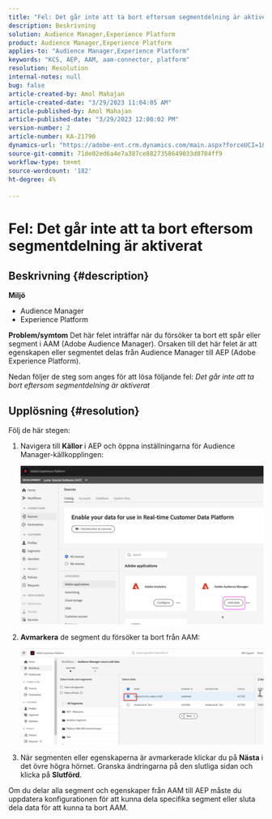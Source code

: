```yaml
---
title: "Fel: Det går inte att ta bort eftersom segmentdelning är aktiverat"
description: Beskrivning
solution: Audience Manager,Experience Platform
product: Audience Manager,Experience Platform
applies-to: "Audience Manager,Experience Platform"
keywords: "KCS, AEP, AAM, aam-connector, platform"
resolution: Resolution
internal-notes: null
bug: false
article-created-by: Amol Mahajan
article-created-date: "3/29/2023 11:04:05 AM"
article-published-by: Amol Mahajan
article-published-date: "3/29/2023 12:00:02 PM"
version-number: 2
article-number: KA-21790
dynamics-url: "https://adobe-ent.crm.dynamics.com/main.aspx?forceUCI=1&pagetype=entityrecord&etn=knowledgearticle&id=2959ba6a-21ce-ed11-b597-6045bd0065b6"
source-git-commit: 71de02ed6a4e7a387ce8827358649033d0704ff9
workflow-type: tm+mt
source-wordcount: '182'
ht-degree: 4%

---
```


# Fel: Det går inte att ta bort eftersom segmentdelning är aktiverat

## Beskrivning {#description}

<b>Miljö</b>
- Audience Manager
- Experience Platform



<b>Problem/symtom</b>
Det här felet inträffar när du försöker ta bort ett spår eller segment i AAM (Adobe Audience Manager). Orsaken till det här felet är att egenskapen eller segmentet delas från Audience Manager till AEP (Adobe Experience Platform).

Nedan följer de steg som anges för att lösa följande fel: *Det går inte att ta bort eftersom segmentdelning är aktiverat*


## Upplösning {#resolution}

Följ de här stegen:<br>


1. Navigera till <b>Källor</b> i AEP och öppna inställningarna för Audience Manager-källkopplingen:



   ![](assets/fc2c0636-a6cd-ed11-b597-6045bd006239.png)


2. <b>Avmarkera</b> de segment du försöker ta bort från AAM:

   ![](assets/48be788f-a6cd-ed11-b597-6045bd006239.png)
3. När segmenten eller egenskaperna är avmarkerade klickar du på <b>Nästa</b> i det övre högra hörnet. Granska ändringarna på den slutliga sidan och klicka på <b>Slutförd</b>.




Om du delar alla segment och egenskaper från AAM till AEP måste du uppdatera konfigurationen för att kunna dela specifika segment eller sluta dela data för att kunna ta bort AAM.


